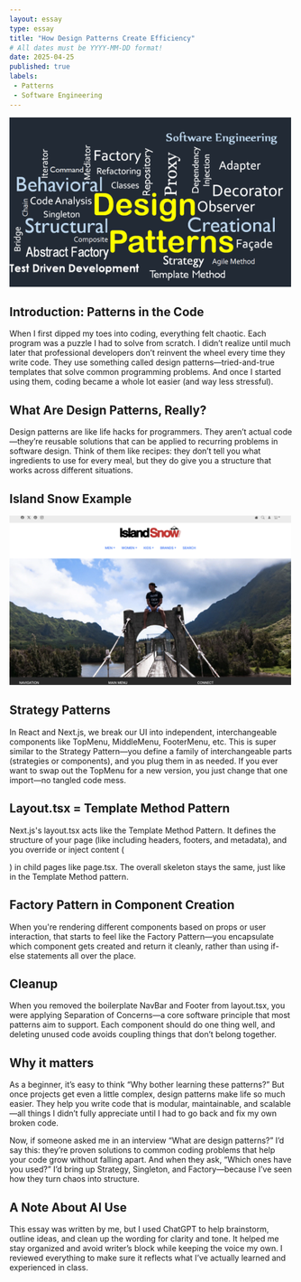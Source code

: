 ```yaml
---
layout: essay
type: essay
title: "How Design Patterns Create Efficiency"
# All dates must be YYYY-MM-DD format!
date: 2025-04-25
published: true
labels:
 - Patterns
 - Software Engineering
---
```


<div class="d-flex justify-content-center">
    <img class="img-fluid" src="../img/1_iGnDP3sJBudLXohCNuhXlA.png" style="width: 500px; height: 300px; object-fit: cover;"> 
</div>

## Introduction: Patterns in the Code
When I first dipped my toes into coding, everything felt chaotic. Each program was a puzzle I had to solve from scratch. I didn’t realize until much later that professional developers don’t reinvent the wheel every time they write code. They use something called design patterns—tried-and-true templates that solve common programming problems. And once I started using them, coding became a whole lot easier (and way less stressful).

## What Are Design Patterns, Really?
Design patterns are like life hacks for programmers. They aren’t actual code—they’re reusable solutions that can be applied to recurring problems in software design. Think of them like recipes: they don’t tell you what ingredients to use for every meal, but they do give you a structure that works across different situations.

## Island Snow Example
<div class="d-flex justify-content-center">
    <img class="img-fluid" src="../img/Island Snow.png" style="width: 500px; height: 300px; object-fit: cover;"> 
</div>

## Strategy Patterns
In React and Next.js, we break our UI into independent, interchangeable components like TopMenu, MiddleMenu, FooterMenu, etc. This is super similar to the Strategy Pattern—you define a family of interchangeable parts (strategies or components), and you plug them in as needed. If you ever want to swap out the TopMenu for a new version, you just change that one import—no tangled code mess.

## Layout.tsx = Template Method Pattern
Next.js's layout.tsx acts like the Template Method Pattern. It defines the structure of your page (like including headers, footers, and metadata), and you override or inject content (<main>) in child pages like page.tsx. The overall skeleton stays the same, just like in the Template Method pattern.

## Factory Pattern in Component Creation
When you're rendering different components based on props or user interaction, that starts to feel like the Factory Pattern—you encapsulate which component gets created and return it cleanly, rather than using if-else statements all over the place.

## Cleanup
When you removed the boilerplate NavBar and Footer from layout.tsx, you were applying Separation of Concerns—a core software principle that most patterns aim to support. Each component should do one thing well, and deleting unused code avoids coupling things that don’t belong together.

## Why it matters
As a beginner, it’s easy to think “Why bother learning these patterns?” But once projects get even a little complex, design patterns make life so much easier. They help you write code that is modular, maintainable, and scalable—all things I didn’t fully appreciate until I had to go back and fix my own broken code.

Now, if someone asked me in an interview “What are design patterns?” I’d say this: they’re proven solutions to common coding problems that help your code grow without falling apart. And when they ask, “Which ones have you used?” I’d bring up Strategy, Singleton, and Factory—because I’ve seen how they turn chaos into structure.

## A Note About AI Use
This essay was written by me, but I used ChatGPT to help brainstorm, outline ideas, and clean up the wording for clarity and tone. It helped me stay organized and avoid writer’s block while keeping the voice my own. I reviewed everything to make sure it reflects what I’ve actually learned and experienced in class.
  
